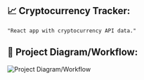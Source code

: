 ## :chart_with_upwards_trend: Cryptocurrency Tracker:
```
"React app with cryptocurrency API data."
```

## 🔧 Project Diagram/Workflow:
![Project Diagram/Workflow](https://i.gyazo.com/e30777d517765b644d4cf9758b0db55c.png)
